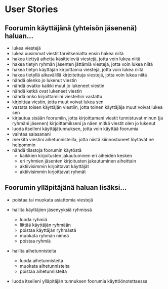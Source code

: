 # User Stories

## Foorumin käyttäjänä (yhteisön jäsenenä) haluan...

- lukea viestejä
- lukea uusimmat viestit tarvitsematta ensin hakea niitä
- hakea tiettyä aihetta käsitteleviä viestejä, jotta voin lukea niitä
- hakea tietyn ryhmän jäsenten jättämiä viestejä, jotta voin lukea niitä
- hakea tietyn käyttäjän kirjoittamia viestejä, jotta voin lukea niitä
- hakea tietyllä aikavälillä kirjoitettuja viestejä, jotta voin lukea niitä
- nähdä olenko jo lukenut viestin
- nähdä ovatko kaikki muut jo lukeneet viestin
- nähdä ketkä ovat lukeneet viestin
- nähdä onko kirjoittamiini viesteihin vastattu
- kirjoittaa viestin, jotta muut voivat lukea sen
- vastata toisen käyttäjän viestiin, jotta toinen käyttäjäja muut voivat lukea sen
- kirjautua sisään foorumiin, jotta kirjoittamani viestit tunnistuvat minun (ja ryhmäni jäsenen) kirjoittamikseni ja näen mitkä viestit olen jo lukenut
- luoda itselleni käyttäjätunnuksen, jotta voin käyttää foorumia
- vaihtaa salasanani
- merkitä viestini aihetunnisteilla, jotta niistä kiinnostuneet löytävät ne helpommin
- nähdä tilastoja foorumin käytöstä
  - kaikkien kirjoitusten jakautuminen eri aiheiden kesken
  - eri ryhmien jäsenten kirjoitusten jakautuminen aiheittain
  - aktiivisimmin kirjoittavat käyttäjät
  - aktiivisimmin kirjoittavat ryhmät

## Foorumin ylläpitäjänä haluan lisäksi...

- poistaa tai muokata asiattomia viestejä
- hallita käyttäjien jäsenyyksiä ryhmissä
  - luoda ryhmiä
  - liittää käyttäjän ryhmään
  - poistaa käyttäjän ryhmästä
  - muokata ryhmän nimeä
  - poistaa ryhmiä
- hallita aihetunnisteita

  - luoda aihetunnisteita
  - muokata aihetunnisteita
  - poistaa aihetunnisteita

- luoda itselleni ylläpitäjän tunnuksen foorumia käyttöönotettaessa

